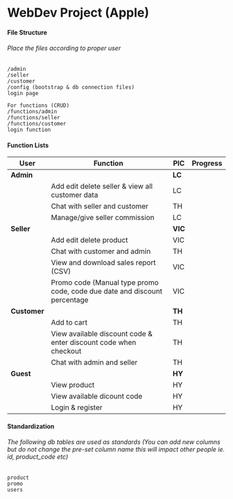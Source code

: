 # WebDev Project (Apple)

#### File Structure
###### Place the files according to proper user
`````
/admin
/seller
/customer
/config (bootstrap & db connection files)
login page

For functions (CRUD)
/functions/admin
/functions/seller
/functions/customer
login function
`````

#### Function Lists
| User  | Function | PIC | Progress |
| ------------- | ------------- | ------------- | ------------- | 
| **Admin**   |   | **LC**  |
|    | Add edit delete seller & view all customer data  | LC  |
|    | Chat with seller and customer | TH  |
|    | Manage/give seller commission | LC  |
| **Seller**   |  | **VIC**  |
|    | Add edit delete product | VIC  |
|    | Chat with customer and admin | TH  |
|    | View and download sales report (CSV) | VIC  |
|    | Promo code (Manual type promo code, code due date and discount percentage | VIC  |
|  **Customer**  |  | **TH**  |
|    | Add to cart | TH  |
|    | View available discount code & enter discount code when checkout | TH  |
|    | Chat with admin and seller | TH  |
|  **Guest**  |  | **HY**  |
|    | View product | HY  |
|    | View available dicount code | HY  |
|    | Login & register | HY  |

#### Standardization
###### The following db tables are used as standards (You can add new columns but do not change the pre-set column name this will impact other people ie. id, product_code etc)
`````
product
promo
users
`````